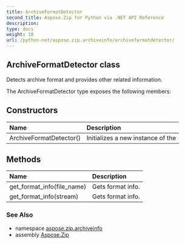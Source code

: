 ```yaml
---
title: ArchiveFormatDetector
second_title: Aspose.Zip for Python via .NET API Reference
description: 
type: docs
weight: 10
url: /python-net/aspose.zip.archiveinfo/archiveformatdetector/
---
```


## ArchiveFormatDetector class

Detects archive format and provides other related information.

The ArchiveFormatDetector type exposes the following members:
## Constructors
| Name | Description |
| :- | :- |
|ArchiveFormatDetector()|Initializes a new instance of the|
## Methods
| Name | Description |
| :- | :- |
|get_format_info(file_name)|Gets format info.|
|get_format_info(stream)|Gets format info.|

### See Also

* namespace [aspose.zip.archiveinfo](/zip/python-net/aspose.zip.archiveinfo/)
* assembly [Aspose.Zip](/zip/python-net/)

